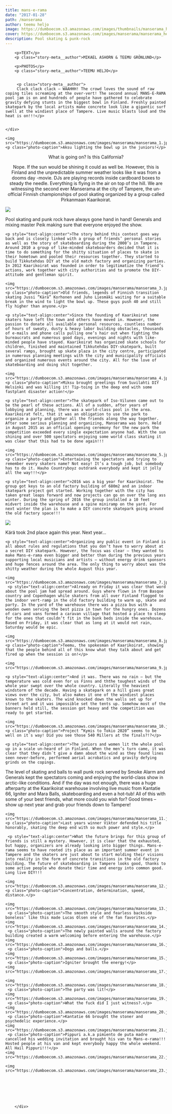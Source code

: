 ```yaml
---
title: mans-e-rama
date: "2017-01-28"
path: /manserama
author: teemu heljo
image: https://dumboecom.s3.amazonaws.com/images/thumbnails/manserama_header.jpg
cover: https://dumboecom.s3.amazonaws.com/images/manserama/manserama_header.jpg
description: Pool skating & punk-rock
---
```


<div class="story">
    <div class="story-meta">
    
    
        <p>TEXT</p>
        <p class="story-meta__author">MIKAEL ASHORN & TEEMU GRÖNLUND</p>
        
        <p>PHOTOS</p>
        <p class="story-meta__author">TEEMU HELJO</p>
        
        
         <p class="story-meta__author">
         Clack clack clack – WAAHHH! The crowd loves the sound of raw coping tiles screaming at the over-vert! The second annual MANS-E-RAMA pool jam is on and hundreds of people have gathered to celebrate gravity defying stunts in the biggest bowl in Finland. Freshly painted skatepark by the local artists make concrete look like a gigantic surf swell at the windiest place of Tampere. Live music blasts loud and the heat is on!!!</p>
        
        
    </div>

  <div class="story-body">
     
     

    
    <img src="https://dumboecom.s3.amazonaws.com/images/manserama/manserama_1.jpg">
    <p class="photo-caption">Aksu lighting the bowl up in the juniors!</p>
    
   
    
  <p style="text-align:center">What is going on? Is this California?</p>
    
  <p style="text-align:center">Nope. If the sun would be shining it could as well be. However, this is Finland and the unpredictable summer weather looks like it was from a dooms day -movie. DJs are playing records inside cardboard boxes to steady the needle. Everything is flying in the air on top of the hill. We are witnessing the second ever Manserama at the city of Tampere, the un-official Finnish championships of pool skating organized by a group called Pirkanmaan Kaarikoirat.
</p>
    
   <img src="https://dumboecom.s3.amazonaws.com/images/manserama/manserama_2.jpg">
    <p class="photo-caption">Pool skating and punk rock have always gone hand in hand! Generals and mixing master Peik making sure that everyone enjoyed the show.</p>
    
    <p style="text-align:center">The story behind this contest goes way back and is closely linked with a group of friends’ personal stories as well as the story of skateboarding during the 2000’s in Tampere. Around 2010 a group of like-minded skateboarders decided that it is time to do something for the shitty situation of places to skate in their hometown and pooled their resources together. They started to build Tikkutehdas DIY at the old match factory and organizing parties. In 2012 Kaarikoirat was founded in order to legitimatize the friend’s actions, work together with city authorities and to promote the DIY-attitude and gentleman spirit.
</p>
    
    <img src="https://dumboecom.s3.amazonaws.com/images/manserama/manserama_3.jpg">
    <p class="photo-caption">Old friends, legends of Finnish transition skating Jussi ”Kärä” Korhonen and Juho Liesmäki waiting for a suitable break in the wind to light the bowl up. These guys push 40 and still fly higher than anyone.</p>
    
    <p style="text-align:center">Since the founding of Kaarikoirat some skaters have left the town and others have moved in. However, the passion to donate all available personal resources, countless number of hours of sweaty, dusty & heavy labor building obstacles, thousands of e-mails and phone calls pulling one’s hair out when fighting the bureaucrats and numerous good days, evenings and nights with like-minded people have stayed. Kaarikoirat has organized skate schools for children, finished and maintained Tikkutehdas DIY-skatepark, built several ramps, brought up skate plaza in the city centre, participated in numerous planning meetings with the city and municipality officials and organized numerous events around the city. All for the love of skateboarding and doing shit together.
</p>
    
    <img src="https://dumboecom.s3.amazonaws.com/images/manserama/manserama_4.jpg">
    <p class="photo-caption">Miksu brought greetings from Suvilahti DIY Helsinki and was killing it! Tip-toing in the deep end with some fastplant disaster action!</p>
    
    <p style="text-align:center">The skatepark of Iso-Vilunen came out to be the pearl of these actions. All of a sudden, after years of lobbying and planning, there was a world-class pool in the area. Kaarikoirat felt, that it was an obligation to use the park to organize a party and gather all the friends along the way together. After some serious planning and organizing, Manserama was born. Held in August 2015 as an official opening ceremony for the new park the competition exceeded every single expectation anyone had. With the sun shining and over 500 spectators enjoying some world class skating it was clear that this had to be done again!!!
</p>
    
    <img src="https://dumboecom.s3.amazonaws.com/images/manserama/manserama_5.jpg">
    <p class="photo-caption">Entertaining the spectators and trying to remember every skaters name? Not easy! It’s a tough job, but somebody has to do it. Hauho Countryboyz outdrank everybody and kept it jolly all the way!!!</p>
    
    <p style="text-align:center">2016 was a big year for Kaarikoirat. The group got keys to an old factory building of 680m2 and an indoor skatepark project got started. Working together with the city has taken great leaps forward and now projects can go on over the long ass winter. During the spring of 2016 the group installed a 10 feet midvert inside the warehouse and a spine miniramp on the yard. For next winter the plan is to make a DIY concrete skatepark going around the old factory space!!!
</p>
    <img src="https://dumboecom.s3.amazonaws.com/images/manserama/manserama_6.jpg">
    <p class="photo-caption">Kärä took 2nd place again this year. Next year...</p>
    
    <p style="text-align:center">Organizing any public event in Finland is all about rules and regulations that you don’t have to worry about at a secret DIY skatepark. However, the focus was clear – they wanted to make Mans-e-rama even bigger and better than during the previous years supporting local musicians and artists – without energy drink sponsors and huge fences around the area. The only thing to worry about was the shitty weather during the whole August this year.
</p>
    
    <img src="https://dumboecom.s3.amazonaws.com/images/manserama/manserama_7.jpg">
     <p style="text-align:center">Already on Friday it was clear that word about the pool jam had spread around. Guys where flown in from Basque country and Copenhagen while skaters from all over Finland flogged to the indoor vert-ramp in the old factory building to warm up, skate and party. In the yard of the warehouse there was a pizza bus with a wooden owen serving the best pizza in town for the hungry ones. Dozens of cars and vans formed a caravan village that hosted a place to sleep for the ones that couldn’t fit in the bunk beds inside the warehouse. Based on Friday, it was clear that as long at it would not rain, Saturday would be epic.
</p>
    
    <img src="https://dumboecom.s3.amazonaws.com/images/manserama/manserama_8.jpg">
    <p class="photo-caption">Teemu, the spokesman of Kaarikoirat, showing that the people behind all of this know what they talk about and get fired up when the session is on!</p>
    
    <img src="https://dumboecom.s3.amazonaws.com/images/manserama/manserama_9.jpg">
    
    <p style="text-align:center">And it was. There was no rain – but the temperature was cold even for us Finns and ththe toughest winds of the whole year swept over the whole country. Literally the heaviest windstorm of the decade. Having a skatepark on a hill gives great views over the city, but also makes it one of the windiest places known to the skaters. The wind knocked down the walls set up for street art and it was impossible set the tents up. Somehow most of the banners held still, the session got heavy and the competition was ready to get started.
</p>
    
    <img src="https://dumboecom.s3.amazonaws.com/images/manserama/manserama_10.jpg">
    <p class="photo-caption">Project “Kymis to Tokio 2020” seems to be well on it´s way! Did you see those 540 Millers at the finals?!?</p>
    
    <p style="text-align:center">The juniors and women lit the whole pool up in a scale un-heard of in Finland. When the men’s turn came, it was clear that they didn´t give a damn about the wind as they found lines seen never-before, performed aerial acrobatics and gravity defying grinds on the copings.
The level of skating and balls to wall punk rock served by Smoke Alarm and Generals kept the spectators coming and enjoying the world-class show in arctic-like conditions. And if the day was not enough, there was a huge afterparty at the Kaarikoirat warehouse involving live music from Kantatie 66, Igniter and Mara Balls, skateboarding and even a hot-tub! All of this with some of your best friends, what more could you wish for? Good times – show up next year and grab your friends down to Tampere!
</p>
    
    <img src="https://dumboecom.s3.amazonaws.com/images/manserama/manserama_11.jpg">
    <p class="photo-caption">Last years winner Viktor defended his title honorably, skating the deep end with so much power and style.</p>
    
     <p style="text-align:center">What the future brings for this group of friends is still a mystery. However, it is clear that the exhausted, but happy, organizers are already looking into bigger things. Mans-e-rama seems to have rooted its place as an important summer event in Tampere and the skaters are just about to start molding their visions into reality in the form of concrete transitions in the old factory building. The future of skateboarding in Tampere looks good, thanks to some active people who donate their time and energy into common good. Long live DIY!!!
</p>
    
    <img src="https://dumboecom.s3.amazonaws.com/images/manserama/manserama_12.jpg">
    <p class="photo-caption">Concentration, determination, speed, distance.</p>
    
    <img src="https://dumboecom.s3.amazonaws.com/images/manserama/manserama_13.jpg">
     <p class="photo-caption">The smooth style and fearless backside boneless’ like this made Lucas Olsen one of the fan favorites.</p>
    <img src="https://dumboecom.s3.amazonaws.com/images/manserama/manserama_14.jpg">
     <p class="photo-caption">The newly painted walls around the factory building created a warm welcoming before entering the warehouse.</p>
    <img src="https://dumboecom.s3.amazonaws.com/images/manserama/manserama_16.jpg">
     <p class="photo-caption">Dogs and balls.</p>
    <img src="https://dumboecom.s3.amazonaws.com/images/manserama/manserama_15.jpg">
     <p class="photo-caption">Igniter brought the energy!</p>
    <img src="https://dumboecom.s3.amazonaws.com/images/manserama/manserama_17.jpg">
     
    <img src="https://dumboecom.s3.amazonaws.com/images/manserama/manserama_18.jpg">
     <p class="photo-caption">The party was lit!</p>
    <img src="https://dumboecom.s3.amazonaws.com/images/manserama/manserama_19.jpg">
     <p class="photo-caption">What the fuck did I just witness?.</p>
    <img src="https://dumboecom.s3.amazonaws.com/images/manserama/manserama_20.jpg">
     <p class="photo-caption">Kantatie 66 brought the stoner and psychedelic experience.</p>
    <img src="https://dumboecom.s3.amazonaws.com/images/manserama/manserama_21.jpg">
     <p class="photo-caption">Pippuri a.k.a pimiento de puta madre cancelled his wedding invitation and brought his van to Mans-e-rama!!! Hosted people at his van and kept everybody happy the whole weekend. All Hail Pippuri!!!</p>
    <img src="https://dumboecom.s3.amazonaws.com/images/manserama/manserama_22.jpg">
    
    <img src="https://dumboecom.s3.amazonaws.com/images/manserama/manserama_23.jpg">
    
   
   
    
    
   
       
        </div>
</div>